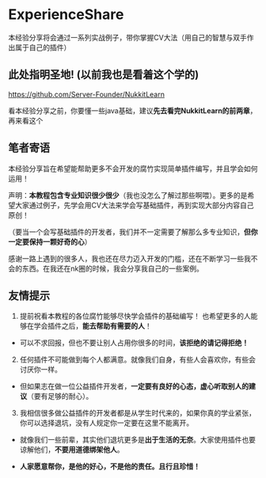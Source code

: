 # ExperienceShare
本经验分享将会通过一系列实战例子，带你掌握CV大法（用自己的智慧与双手作出属于自己的插件）

## 此处指明圣地! (以前我也是看着这个学的)
https://github.com/Server-Founder/NukkitLearn

看本经验分享之前，你要懂一些java基础，建议**先去看完NukkitLearn的前两章**，再来看这个

## 笔者寄语

本经验分享旨在希望能帮助更多不会开发的腐竹实现简单插件编写，并且学会如何运用！

声明：**本教程包含专业知识很少很少**（我也没怎么了解过那些啊喂）。更多的是希望大家通过例子，先学会用CV大法来学会写基础插件，再到实现大部分内容自己原创！

（要当一个会写基础插件的开发者，我们并不一定需要了解那么多专业知识，**但你一定要保持一颗好奇的心**）

感谢一路上遇到的很多人，我也还在尽力迈入开发的门槛，还在不断学习一些我不会的东西。在我还在nk圈的时候，我会分享我自己的一些案例。

## 友情提示

1. 提前祝看本教程的各位腐竹能够尽快学会插件的基础编写！ 也希望更多的人能够在学会插件之后，**能去帮助有需要的人**！

- 可以不求回报，但也不要让别人占用你很多的时间，**该拒绝的请记得拒绝！**

2. 任何插件不可能做到每个人都满意。就像我们自身，有些人会喜欢你，有些会讨厌你一样。

- 但如果志在做一位公益插件开发者，**一定要有良好的心态，虚心听取别人的建议**（要有足够的耐心）。

3. 我相信很多做公益插件的开发者都是从学生时代来的，如果你真的学业紧张，你可以选择退坑，没有人规定你一定要在这里不能离开。

- 就像我们一些前辈，其实他们退坑更多是**出于生活的无奈**。大家使用插件也要谅解他们，**不要用道德绑架他人**。

- **人家愿意帮你，是他的好心，不是他的责任。且行且珍惜！**
